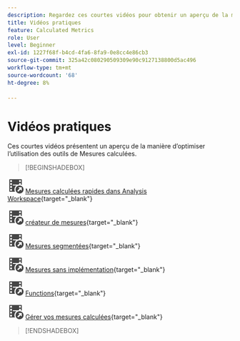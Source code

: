 ```yaml
---
description: Regardez ces courtes vidéos pour obtenir un aperçu de la manière d’optimiser l’utilisation des mesures calculées.
title: Vidéos pratiques
feature: Calculated Metrics
role: User
level: Beginner
exl-id: 1227f68f-b4cd-4fa6-8fa9-0e8cc4e86cb3
source-git-commit: 325a42c080290509309e90c9127138800d5ac496
workflow-type: tm+mt
source-wordcount: '68'
ht-degree: 8%

---
```


# Vidéos pratiques

Ces courtes vidéos présentent un aperçu de la manière d’optimiser l’utilisation des outils de Mesures calculées.

>[!BEGINSHADEBOX]

![VideoCheckedOut](/help/assets/icons/VideoCheckedOut.svg) [Mesures calculées rapides dans Analysis Workspace](https://experienceleague.adobe.com/docs/analytics-learn/tutorials/components/calculated-metrics/quick-calculated-metrics-in-analysis-workspace.html?lang=fr){target="_blank"}

![VideoCheckedOut](/help/assets/icons/VideoCheckedOut.svg) [créateur de mesures](https://experienceleague.adobe.com/docs/analytics-learn/tutorials/components/calculated-metrics/calculated-metrics-metric-builder.html?lang=fr){target="_blank"}

![VideoCheckedOut](/help/assets/icons/VideoCheckedOut.svg) [Mesures segmentées](https://experienceleague.adobe.com/docs/analytics-learn/tutorials/components/calculated-metrics/calculated-metrics-segmented-metrics.html?lang=fr){target="_blank"}

![VideoCheckedOut](/help/assets/icons/VideoCheckedOut.svg) [Mesures sans implémentation](https://experienceleague.adobe.com/docs/analytics-learn/tutorials/components/calculated-metrics/calculated-metrics-implementationless-metrics.html?lang=fr){target="_blank"}

![VideoCheckedOut](/help/assets/icons/VideoCheckedOut.svg) [Functions](https://experienceleague.adobe.com/docs/analytics-learn/tutorials/components/calculated-metrics/calculated-metrics-functions.html?lang=fr){target="_blank"}

![VideoCheckedOut](/help/assets/icons/VideoCheckedOut.svg) [Gérer vos mesures calculées](https://experienceleague.adobe.com/docs/analytics-learn/tutorials/components/calculated-metrics/manage-your-calculated-metrics.html?lang=fr){target="_blank"}


>[!ENDSHADEBOX]
